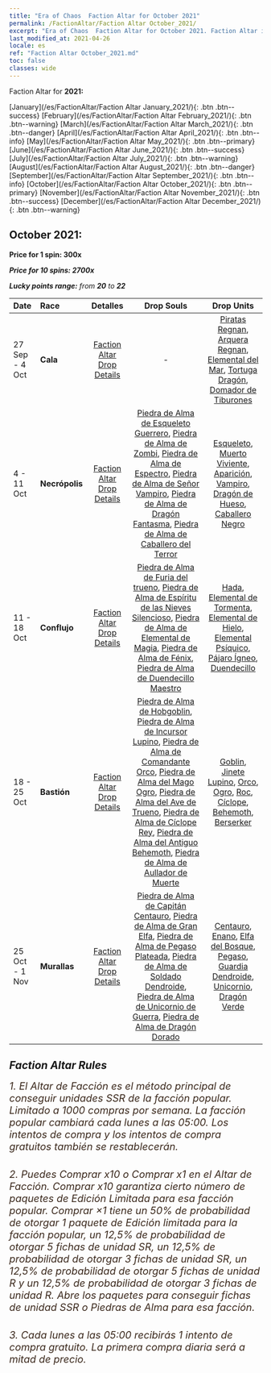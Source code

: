 ```yaml
---
title: "Era of Chaos  Faction Altar for October 2021"
permalink: /FactionAltar/Faction Altar October_2021/
excerpt: "Era of Chaos  Faction Altar for October 2021. Faction Altar is the primary method for obtaining SSR units from the popular faction. Limited to 1,000 purchases each week. The popular faction changes at 05:00 every Monday. Purchase attempts and free purchase attempts will also reset then."
last_modified_at: 2021-04-26
locale: es
ref: "Faction Altar October_2021.md"
toc: false
classes: wide
---
```


  Faction Altar for **2021:**

  [January](/es/FactionAltar/Faction Altar January_2021/){: .btn .btn--success} [February](/es/FactionAltar/Faction Altar February_2021/){: .btn .btn--warning} [March](/es/FactionAltar/Faction Altar March_2021/){: .btn .btn--danger} [April](/es/FactionAltar/Faction Altar April_2021/){: .btn .btn--info} [May](/es/FactionAltar/Faction Altar May_2021/){: .btn .btn--primary} [June](/es/FactionAltar/Faction Altar June_2021/){: .btn .btn--success} [July](/es/FactionAltar/Faction Altar July_2021/){: .btn .btn--warning} [August](/es/FactionAltar/Faction Altar August_2021/){: .btn .btn--danger} [September](/es/FactionAltar/Faction Altar September_2021/){: .btn .btn--info} [October](/es/FactionAltar/Faction Altar October_2021/){: .btn .btn--primary} [November](/es/FactionAltar/Faction Altar November_2021/){: .btn .btn--success} [December](/es/FactionAltar/Faction Altar December_2021/){: .btn .btn--warning} 

## October 2021:

  **Price for 1 spin: 300x** <i class="fas fa-gem"/>

  **Price for 10 spins: 2700x** <i class="fas fa-gem"/>

  **Lucky points range:** from **20** to **22**

  |    Date    |  Race  |  Detalles  |   Drop Souls   | Drop Units |
  |:-----------|:-------|:---------:|:--------------:|:----------:|
  | 27 Sep - 4 Oct | **Cala** | [Faction Altar Drop Details](/es/FactionAltar/DROP_112/) |  - | [Piratas Regnan](/ItemsES/unt_273/), [Arquera Regnan](/ItemsES/unt_274/), [Elemental del Mar](/ItemsES/unt_275/), [Tortuga Dragón](/ItemsES/unt_278/), [Domador de Tiburones](/ItemsES/unt_281/) | 
  | 4 - 11 Oct | **Necrópolis** | [Faction Altar Drop Details](/es/FactionAltar/DROP_104/) | [Piedra de Alma de Esqueleto Guerrero](/ItemsES/unt_297/), [Piedra de Alma de Zombi](/ItemsES/unt_298/), [Piedra de Alma de Espectro](/ItemsES/unt_299/), [Piedra de Alma de Señor Vampiro](/ItemsES/unt_300/), [Piedra de Alma de Dragón Fantasma](/ItemsES/unt_303/), [Piedra de Alma de Caballero del Terror](/ItemsES/unt_302/) | [Esqueleto](/ItemsES/unt_208/), [Muerto Viviente](/ItemsES/unt_209/), [Aparición](/ItemsES/unt_210/), [Vampiro](/ItemsES/unt_211/), [Dragón de Hueso](/ItemsES/unt_214/), [Caballero Negro](/ItemsES/unt_213/) | 
  | 11 - 18 Oct | **Conflujo** | [Faction Altar Drop Details](/es/FactionAltar/DROP_109/) | [Piedra de Alma de Furia del trueno](/ItemsES/unt_344/), [Piedra de Alma de Espíritu de las Nieves Silencioso](/ItemsES/unt_345/), [Piedra de Alma de Elemental de Magia](/ItemsES/unt_347/), [Piedra de Alma de Fénix](/ItemsES/unt_348/), [Piedra de Alma de Duendecillo Maestro](/ItemsES/unt_349/) | [Hada](/ItemsES/unt_262/), [Elemental de Tormenta](/ItemsES/unt_263/), [Elemental de Hielo](/ItemsES/unt_264/), [Elemental Psíquico](/ItemsES/unt_267/), [Pájaro Ígneo](/ItemsES/unt_268/), [Duendecillo](/ItemsES/unt_270/) | 
  | 18 - 25 Oct | **Bastión** | [Faction Altar Drop Details](/es/FactionAltar/DROP_103/) | [Piedra de Alma de Hobgoblin](/ItemsES/unt_305/), [Piedra de Alma de Incursor Lupino](/ItemsES/unt_306/), [Piedra de Alma de Comandante Orco](/ItemsES/unt_307/), [Piedra de Alma del Mago Ogro](/ItemsES/unt_308/), [Piedra de Alma del Ave de Trueno](/ItemsES/unt_309/), [Piedra de Alma de Cíclope Rey](/ItemsES/unt_310/), [Piedra de Alma del Antiguo Behemoth](/ItemsES/unt_311/), [Piedra de Alma de Aullador de Muerte](/ItemsES/unt_312/) | [Goblin](/ItemsES/unt_217/), [Jinete Lupino](/ItemsES/unt_218/), [Orco](/ItemsES/unt_219/), [Ogro](/ItemsES/unt_220/), [Roc](/ItemsES/unt_221/), [Cíclope](/ItemsES/unt_222/), [Behemoth](/ItemsES/unt_223/), [Berserker](/ItemsES/unt_224/) | 
  | 25 Oct - 1 Nov | **Murallas** | [Faction Altar Drop Details](/es/FactionAltar/DROP_102/) | [Piedra de Alma de Capitán Centauro](/ItemsES/unt_290/), [Piedra de Alma de Gran Elfa](/ItemsES/unt_291/), [Piedra de Alma de Pegaso Plateada](/ItemsES/unt_292/), [Piedra de Alma de Soldado Dendroide](/ItemsES/unt_293/), [Piedra de Alma de Unicornio de Guerra](/ItemsES/unt_294/), [Piedra de Alma de Dragón Dorado](/ItemsES/unt_295/) | [Centauro](/ItemsES/unt_199/), [Enano](/ItemsES/unt_200/), [Elfa del Bosque](/ItemsES/unt_201/), [Pegaso](/ItemsES/unt_202/), [Guardia Dendroide](/ItemsES/unt_203/), [Unicornio](/ItemsES/unt_204/), [Dragón Verde](/ItemsES/unt_205/) | 




## Faction Altar Rules

  <span style="color: #3c2a1e;font-size:20px">1. El Altar de Facción es el método principal de conseguir unidades SSR de la facción popular. Limitado a 1000 compras por semana. La facción popular cambiará cada lunes a las 05:00. Los intentos de compra y los intentos de compra gratuitos también se restablecerán. </span><br/>

<br/>  <span style="color: #3c2a1e;font-size:20px">2. Puedes Comprar x10 o Comprar x1 en el Altar de Facción. Comprar x10 garantiza cierto número de paquetes de Edición Limitada para esa facción popular. Comprar ×1 tiene un 50% de probabilidad de otorgar 1 paquete de Edición limitada para la facción popular, un 12,5% de probabilidad de otorgar 5 fichas de unidad SR, un 12,5% de probabilidad de otorgar 3 fichas de unidad SR, un 12,5% de probabilidad de otorgar 5 fichas de unidad R y un 12,5% de probabilidad de otorgar 3 fichas de unidad R. Abre los paquetes para conseguir fichas de unidad SSR o Piedras de Alma para esa facción.</span>

<br/>  <span style="color: #3c2a1e;font-size:20px">3. Cada lunes a las 05:00 recibirás 1 intento de compra gratuito. La primera compra diaria será a mitad de precio.</span><br/>

<br/>